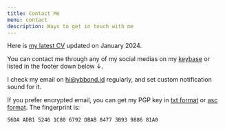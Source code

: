 ```yaml
---
title: Contact Me
menu: contact
description: Ways to get in touch with me
---
```


Here is [my latest CV](https://cdn.ybbond.id/static/CV%20Yohanes%20Bandung%20Bondowoso.pdf) updated on January 2024.

You can contact me through any of my social medias on my [keybase](https://keybase.io/ybbond) or listed in the footer down below ↓.

I check my email on hi@ybbond.id regularly, and set custom notification sound for it.

If you prefer encrypted email, you can get my PGP key in [txt format](/ybbond-public.txt) or [asc format](/ybbond-public.asc). The fingerprint is:
```html
56DA ADB1 5246 1C80 6792 DBAB 8477 3B93 9886 81A0
```

